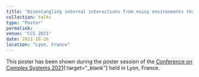 ```yaml
---
title: "Disentangling internal interactions from noisy environments through mutual information"
collection: talks
type: "Poster"
permalink:
venue: "CCS 2021"
date: 2021-10-26
location: "Lyon, France"
---
```


This poster has been shown during the poster session of the [Conference on Complex Systems 2021](https://ccs2021.univ-lyon1.fr/){:target="_blank"}<!--_--> held in Lyon, France.
